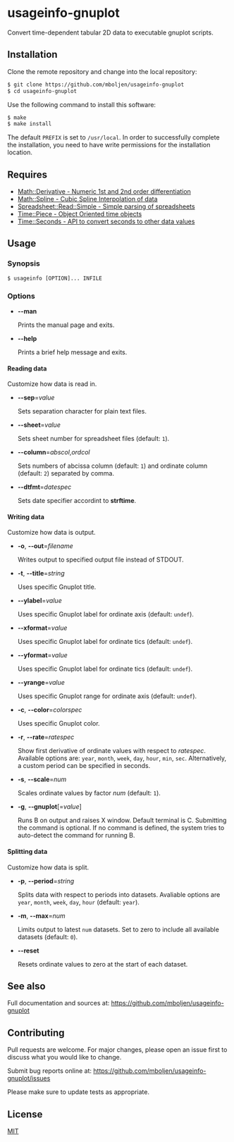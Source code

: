 # usageinfo-gnuplot

Convert time-dependent tabular 2D data to executable gnuplot scripts.

## Installation

Clone the remote repository and change into the local repository:

```bash
$ git clone https://github.com/mboljen/usageinfo-gnuplot
$ cd usageinfo-gnuplot
```

Use the following command to install this software:

```bash
$ make
$ make install
```

The default `PREFIX` is set to `/usr/local`.  In order to successfully complete the installation, you need to have write permissions for the installation location.

## Requires

+ [Math::Derivative - Numeric 1st and 2nd order differentiation](https://metacpan.org/pod/Math::Derivative)
+ [Math::Spline - Cubic Spline Interpolation of data](https://metacpan.org/pod/Math::Spline)
+ [Spreadsheet::Read::Simple - Simple parsing of spreadsheets](https://github.com/mboljen/spreadsheet-read-simple-perl)
+ [Time::Piece - Object Oriented time objects](https://metacpan.org/pod/Time::Piece)
+ [Time::Seconds - API to convert seconds to other data values](https://metacpan.org/pod/Time::Seconds)

## Usage

### Synopsis

```console
$ usageinfo [OPTION]... INFILE
```

### Options

- **--man**
  
  Prints the manual page and exits.

- **--help**
  
  Prints a brief help message and exits.

#### Reading data

Customize how data is read in.

- **--sep**=_value_
  
  Sets separation character for plain text files.

- **--sheet**=_value_
  
  Sets sheet number for spreadsheet files (default: `1`).

- **--column**=_abscol_,_ordcol_
  
  Sets numbers of abcissa column (default: `1`) and ordinate column (default: `2`) separated by comma.

- **--dtfmt**=_datespec_
  
  Sets date specifier accordint to **strftime**.

#### Writing data

Customize how data is output.

- **-o**, **--out**=_filename_
  
  Writes output to specified output file instead of STDOUT.

- **-t**, **--title**=_string_
  
  Uses specific Gnuplot title.

- **--ylabel**=_value_
  
  Uses specific Gnuplot label for ordinate axis (default: `undef`).

- **--xformat**=_value_
  
  Uses specific Gnuplot label for ordinate tics (default: `undef`).

- **--yformat**=_value_
  
  Uses specific Gnuplot label for ordinate tics (default: `undef`).

- **--yrange**=_value_
  
  Uses specific Gnuplot range for ordinate axis (default: `undef`).

- **-c**, **--color**=_colorspec_
  
  Uses specific Gnuplot color.

- **-r**, **--rate**=_ratespec_
  
  Show first derivative of ordinate values with respect to _ratespec_. Available options are: `year`, `month`, `week`, `day`, `hour`, `min`, `sec`.  Alternatively, a custom period can be specified in seconds.

- **-s**, **--scale**=_num_
  
  Scales ordinate values by factor _num_ (default: `1`).

- **-g**, **--gnuplot**[=_value_]
  
  Runs B<gnuplot> on output and raises X window.  Default terminal is C<qt>.  Submitting the command is optional.  If no command is defined, the system tries to auto-detect the command for running B<gnuplot>.

#### Splitting data

Customize how data is split.

* **-p**, **--period**=_string_
  
  Splits data with respect to periods into datasets. Avaliable options are `year`, `month`, `week`, `day`, `hour` (default: `year`).

* **-m**, **--max**=_num_
  
  Limits output to latest `num` datasets.  Set to zero to include all available datasets (default: `0`).

* **--reset**
  
  Resets ordinate values to zero at the start of each dataset.

## See also

Full documentation and sources at: <https://github.com/mboljen/usageinfo-gnuplot>

## Contributing

Pull requests are welcome.  For major changes, please open an issue first to discuss what you would like to change.

Submit bug reports online at: <https://github.com/mboljen/usageinfo-gnuplot/issues>

Please make sure to update tests as appropriate.

## License

[MIT](https://choosealicense.com/licenses/mit/)
